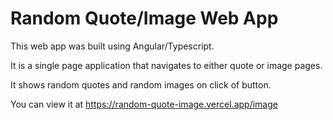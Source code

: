 # Random Quote/Image Web App

This web app was built using Angular/Typescript.

It is a single page application that navigates to either quote or image pages.

It shows random quotes and random images on click of button.

You can view it at https://random-quote-image.vercel.app/image
